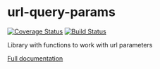 # url-query-params

[![Coverage Status](https://coveralls.io/repos/github/bikalay/url-query-params/badge.svg?branch=master)](https://coveralls.io/github/bikalay/url-query-params?branch=master)
[![Build Status](https://travis-ci.com/bikalay/url-query-params.svg?branch=master)](https://travis-ci.com/bikalay/url-query-params)


Library with functions to work with url parameters

[Full documentation](https://bikalay.github.io/url-query-params/)
